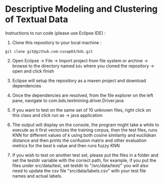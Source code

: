 # Descriptive Modeling and Clustering of Textual Data

Instructions to run code (please use Eclipse IDE) :

1. Clone this repository to your local machine :

`git clone git@github.com:ssnap03/bds.git`

2. Open Eclipse -> File -> Import project from file system or archive -> browse to the directory named `bds` where you cloned the repository -> open and click finish

3. Eclipse will setup the repository as a maven project and download dependencies

4. Once the dependencies are resolved, from the file explorer on the left pane, navigate to com.bds.textmining.driver.Driver.java

5. If you want to test on the same set of 10 unknown files, right click on this class and click run as -> java application

6. The output will display on the console, the program might take a while to execute as it first vectorizes the training corpus, then the test files, runs KNN for different values of k using both cosine similarity and euclidean distance and then prints the confusion matrix and other evaluation metrics for the best k value and then runs fuzzy KNN

7. If you wish to test on another test set, please put the files in a folder and set the testdir variable with the correct path, for example, if you put the files under src/data/test, set testdir to "/src/data/test/"
   you will also need to update the csv file "src/data/labels.csv" with your test file names and actual labels.
 

